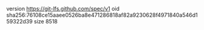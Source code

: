 version https://git-lfs.github.com/spec/v1
oid sha256:76108ce15aaee0526ba8e471286818af82a9230628f4971840a546d159322d39
size 8518
